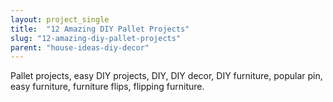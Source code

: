 ```yaml
---
layout: project_single
title:  "12 Amazing DIY Pallet Projects"
slug: "12-amazing-diy-pallet-projects"
parent: "house-ideas-diy-decor"
---
```

Pallet projects, easy DIY projects, DIY, DIY decor, DIY furniture, popular pin, easy furniture, furniture flips, flipping furniture.